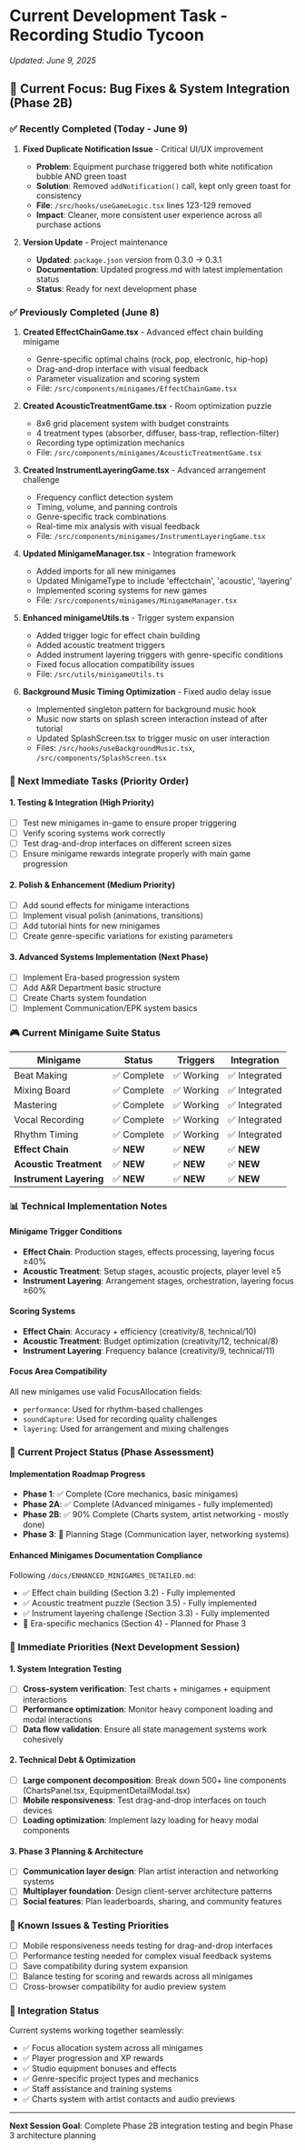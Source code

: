 # Current Development Task - Recording Studio Tycoon
*Updated: June 9, 2025*

## 🎯 Current Focus: Bug Fixes & System Integration (Phase 2B)

### ✅ Recently Completed (Today - June 9)
1. **Fixed Duplicate Notification Issue** - Critical UI/UX improvement
   - **Problem**: Equipment purchase triggered both white notification bubble AND green toast
   - **Solution**: Removed `addNotification()` call, kept only green toast for consistency
   - **File**: `/src/hooks/useGameLogic.tsx` lines 123-129 removed
   - **Impact**: Cleaner, more consistent user experience across all purchase actions

2. **Version Update** - Project maintenance
   - **Updated**: `package.json` version from 0.3.0 → 0.3.1
   - **Documentation**: Updated progress.md with latest implementation status
   - **Status**: Ready for next development phase

### ✅ Previously Completed (June 8)
1. **Created EffectChainGame.tsx** - Advanced effect chain building minigame
   - Genre-specific optimal chains (rock, pop, electronic, hip-hop)
   - Drag-and-drop interface with visual feedback
   - Parameter visualization and scoring system
   - File: `/src/components/minigames/EffectChainGame.tsx`

2. **Created AcousticTreatmentGame.tsx** - Room optimization puzzle
   - 8x6 grid placement system with budget constraints
   - 4 treatment types (absorber, diffuser, bass-trap, reflection-filter)
   - Recording type optimization mechanics
   - File: `/src/components/minigames/AcousticTreatmentGame.tsx`

3. **Created InstrumentLayeringGame.tsx** - Advanced arrangement challenge
   - Frequency conflict detection system
   - Timing, volume, and panning controls
   - Genre-specific track combinations
   - Real-time mix analysis with visual feedback
   - File: `/src/components/minigames/InstrumentLayeringGame.tsx`

4. **Updated MinigameManager.tsx** - Integration framework
   - Added imports for all new minigames
   - Updated MinigameType to include 'effectchain', 'acoustic', 'layering'
   - Implemented scoring systems for new games
   - File: `/src/components/minigames/MinigameManager.tsx`

5. **Enhanced minigameUtils.ts** - Trigger system expansion
   - Added trigger logic for effect chain building
   - Added acoustic treatment triggers
   - Added instrument layering triggers with genre-specific conditions
   - Fixed focus allocation compatibility issues
   - File: `/src/utils/minigameUtils.ts`

6. **Background Music Timing Optimization** - Fixed audio delay issue
   - Implemented singleton pattern for background music hook
   - Music now starts on splash screen interaction instead of after tutorial
   - Updated SplashScreen.tsx to trigger music on user interaction
   - Files: `/src/hooks/useBackgroundMusic.tsx`, `/src/components/SplashScreen.tsx`

### 🚧 Next Immediate Tasks (Priority Order)

#### 1. Testing & Integration (High Priority)
- [ ] Test new minigames in-game to ensure proper triggering
- [ ] Verify scoring systems work correctly
- [ ] Test drag-and-drop interfaces on different screen sizes
- [ ] Ensure minigame rewards integrate properly with main game progression

#### 2. Polish & Enhancement (Medium Priority)  
- [ ] Add sound effects for minigame interactions
- [ ] Implement visual polish (animations, transitions)
- [ ] Add tutorial hints for new minigames
- [ ] Create genre-specific variations for existing parameters

#### 3. Advanced Systems Implementation (Next Phase)
- [ ] Implement Era-based progression system
- [ ] Add A&R Department basic structure
- [ ] Create Charts system foundation
- [ ] Implement Communication/EPK system basics

### 🎮 Current Minigame Suite Status

| Minigame | Status | Triggers | Integration |
|----------|--------|----------|-------------|
| Beat Making | ✅ Complete | ✅ Working | ✅ Integrated |
| Mixing Board | ✅ Complete | ✅ Working | ✅ Integrated |
| Mastering | ✅ Complete | ✅ Working | ✅ Integrated |
| Vocal Recording | ✅ Complete | ✅ Working | ✅ Integrated |
| Rhythm Timing | ✅ Complete | ✅ Working | ✅ Integrated |
| **Effect Chain** | ✅ **NEW** | ✅ **NEW** | ✅ **NEW** |
| **Acoustic Treatment** | ✅ **NEW** | ✅ **NEW** | ✅ **NEW** |
| **Instrument Layering** | ✅ **NEW** | ✅ **NEW** | ✅ **NEW** |

### 📊 Technical Implementation Notes

#### Minigame Trigger Conditions
- **Effect Chain**: Production stages, effects processing, layering focus ≥40%
- **Acoustic Treatment**: Setup stages, acoustic projects, player level ≥5
- **Instrument Layering**: Arrangement stages, orchestration, layering focus ≥60%

#### Scoring Systems  
- **Effect Chain**: Accuracy + efficiency (creativity/8, technical/10)
- **Acoustic Treatment**: Budget optimization (creativity/12, technical/8)  
- **Instrument Layering**: Frequency balance (creativity/9, technical/11)

#### Focus Area Compatibility
All new minigames use valid FocusAllocation fields:
- `performance`: Used for rhythm-based challenges
- `soundCapture`: Used for recording quality challenges  
- `layering`: Used for arrangement and mixing challenges

### 🎯 Current Project Status (Phase Assessment)

#### Implementation Roadmap Progress
- **Phase 1**: ✅ Complete (Core mechanics, basic minigames)
- **Phase 2A**: ✅ Complete (Advanced minigames - fully implemented)
- **Phase 2B**: ✅ 90% Complete (Charts system, artist networking - mostly done)
- **Phase 3**: 📅 Planning Stage (Communication layer, networking systems)

#### Enhanced Minigames Documentation Compliance
Following `/docs/ENHANCED_MINIGAMES_DETAILED.md`:
- ✅ Effect chain building (Section 3.2) - Fully implemented
- ✅ Acoustic treatment puzzle (Section 3.5) - Fully implemented
- ✅ Instrument layering challenge (Section 3.3) - Fully implemented
- 📅 Era-specific mechanics (Section 4) - Planned for Phase 3

### 🚀 Immediate Priorities (Next Development Session)

#### 1. System Integration Testing
- [ ] **Cross-system verification**: Test charts + minigames + equipment interactions
- [ ] **Performance optimization**: Monitor heavy component loading and modal interactions
- [ ] **Data flow validation**: Ensure all state management systems work cohesively

#### 2. Technical Debt & Optimization
- [ ] **Large component decomposition**: Break down 500+ line components (ChartsPanel.tsx, EquipmentDetailModal.tsx)
- [ ] **Mobile responsiveness**: Test drag-and-drop interfaces on touch devices
- [ ] **Loading optimization**: Implement lazy loading for heavy modal components

#### 3. Phase 3 Planning & Architecture
- [ ] **Communication layer design**: Plan artist interaction and networking systems
- [ ] **Multiplayer foundation**: Design client-server architecture patterns
- [ ] **Social features**: Plan leaderboards, sharing, and community features

### 🐛 Known Issues & Testing Priorities
- [ ] Mobile responsiveness needs testing for drag-and-drop interfaces
- [ ] Performance testing needed for complex visual feedback systems
- [ ] Save compatibility during system expansion
- [ ] Balance testing for scoring and rewards across all minigames
- [ ] Cross-browser compatibility for audio preview system

### 🎵 Integration Status
Current systems working together seamlessly:
- ✅ Focus allocation system across all minigames
- ✅ Player progression and XP rewards
- ✅ Studio equipment bonuses and effects
- ✅ Genre-specific project types and mechanics
- ✅ Staff assistance and training systems
- ✅ Charts system with artist contacts and audio previews

---

**Next Session Goal**: Complete Phase 2B integration testing and begin Phase 3 architecture planning
